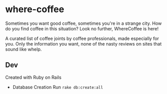 # where-coffee

Sometimes you want good coffee, sometimes you're in a strange city.
How do you find coffee in this situation? Look no further, WhereCoffee
is here!

A curated list of coffee joints by coffee professionals, made
especially for you. Only the information you want, none of the nasty
reviews on sites that sound like whelp.

## Dev

Created with Ruby on Rails

* Database Creation
Run `rake db:create:all`
